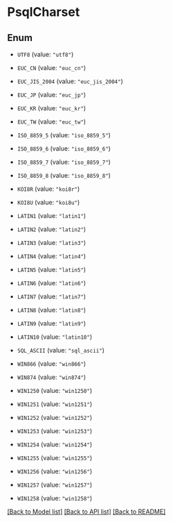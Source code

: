 # PsqlCharset

## Enum


* `UTF8` (value: `"utf8"`)

* `EUC_CN` (value: `"euc_cn"`)

* `EUC_JIS_2004` (value: `"euc_jis_2004"`)

* `EUC_JP` (value: `"euc_jp"`)

* `EUC_KR` (value: `"euc_kr"`)

* `EUC_TW` (value: `"euc_tw"`)

* `ISO_8859_5` (value: `"iso_8859_5"`)

* `ISO_8859_6` (value: `"iso_8859_6"`)

* `ISO_8859_7` (value: `"iso_8859_7"`)

* `ISO_8859_8` (value: `"iso_8859_8"`)

* `KOI8R` (value: `"koi8r"`)

* `KOI8U` (value: `"koi8u"`)

* `LATIN1` (value: `"latin1"`)

* `LATIN2` (value: `"latin2"`)

* `LATIN3` (value: `"latin3"`)

* `LATIN4` (value: `"latin4"`)

* `LATIN5` (value: `"latin5"`)

* `LATIN6` (value: `"latin6"`)

* `LATIN7` (value: `"latin7"`)

* `LATIN8` (value: `"latin8"`)

* `LATIN9` (value: `"latin9"`)

* `LATIN10` (value: `"latin10"`)

* `SQL_ASCII` (value: `"sql_ascii"`)

* `WIN866` (value: `"win866"`)

* `WIN874` (value: `"win874"`)

* `WIN1250` (value: `"win1250"`)

* `WIN1251` (value: `"win1251"`)

* `WIN1252` (value: `"win1252"`)

* `WIN1253` (value: `"win1253"`)

* `WIN1254` (value: `"win1254"`)

* `WIN1255` (value: `"win1255"`)

* `WIN1256` (value: `"win1256"`)

* `WIN1257` (value: `"win1257"`)

* `WIN1258` (value: `"win1258"`)


[[Back to Model list]](../README.md#documentation-for-models) [[Back to API list]](../README.md#documentation-for-api-endpoints) [[Back to README]](../README.md)


